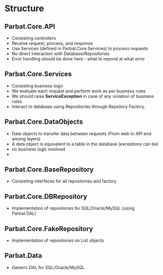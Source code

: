 # Structure 

## Parbat.Core.API
- Consisting controllers 
- Receive request, process, and response
- Use Services (defined in Parbat.Core.Services) to process requests
- No direct interaction with Database/Repositories
- Error handling should be done here - what to repond at what error

## Parbat.Core.Services
- Consisting business logic
- We evaluate each request and perform work as per business rules
- We should raise **ServiceException** in case of any violation of business rules
- Interact to database using Repositories through Repsitory Factory.

## Parbat.Core.DataObjects
- Data objects to transfer data between requests (From web to API and among layers)
- A data object is equivalent to a table in the database (exceptions can be)
- no business logic involved
- 
## Parbat.Core.BaseRepository
- Consisting interfaces for all repositories and factory

## Parbat.Core.DBRepository
- Implementation of repositories for SQL/Oracle/MySQL (using Parbat.DAL)

## Parbat.Core.FakeRepository
- Implementation of repositories on List objects

## Parbat.Data
- Generic DAL for SQL/Oracle/MySQL